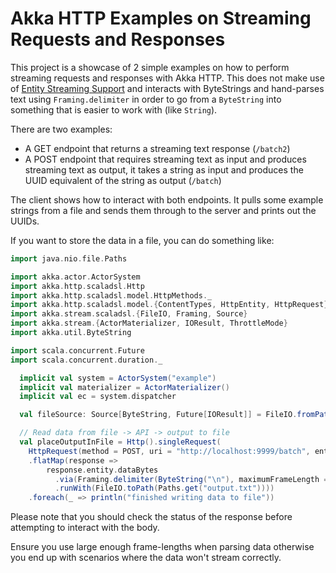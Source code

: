 # Akka HTTP Examples on Streaming Requests and Responses

This project is a showcase of 2 simple examples on how to perform streaming requests and responses with Akka HTTP. 
This does not make use of [Entity Streaming Support](http://doc.akka.io/docs/akka-http/10.0.5/scala/http/routing-dsl/source-streaming-support.html#source-streaming)
and interacts with ByteStrings and hand-parses text using `Framing.delimiter` in order to go from a `ByteString` into 
something that is easier to work with (like `String`).

There are two examples: 

- A GET endpoint that returns a streaming text response (`/batch2`) 
- A POST endpoint that requires streaming text as input and produces streaming text as output, it takes a string as 
input and produces the UUID equivalent of the string as output (`/batch`)

The client shows how to interact with both endpoints. It pulls some example strings from a file and sends them through 
to the server and prints out the UUIDs.

If you want to store the data in a file, you can do something like: 
```scala
import java.nio.file.Paths

import akka.actor.ActorSystem
import akka.http.scaladsl.Http
import akka.http.scaladsl.model.HttpMethods._
import akka.http.scaladsl.model.{ContentTypes, HttpEntity, HttpRequest}
import akka.stream.scaladsl.{FileIO, Framing, Source}
import akka.stream.{ActorMaterializer, IOResult, ThrottleMode}
import akka.util.ByteString

import scala.concurrent.Future
import scala.concurrent.duration._

  implicit val system = ActorSystem("example")
  implicit val materializer = ActorMaterializer()
  implicit val ec = system.dispatcher

  val fileSource: Source[ByteString, Future[IOResult]] = FileIO.fromPath(Paths.get("example.txt"))

  // Read data from file -> API -> output to file
  val placeOutputInFile = Http().singleRequest(
    HttpRequest(method = POST, uri = "http://localhost:9999/batch", entity = HttpEntity(ContentTypes.`text/plain(UTF-8)`, fileSource)))
    .flatMap(response =>
        response.entity.dataBytes
          .via(Framing.delimiter(ByteString("\n"), maximumFrameLength = 256))
          .runWith(FileIO.toPath(Paths.get("output.txt"))))
    .foreach(_ => println("finished writing data to file"))
```

Please note that you should check the status of the response before attempting to interact with the body.

Ensure you use large enough frame-lengths when parsing data otherwise you end up with scenarios where the data won't
stream correctly.
